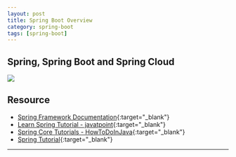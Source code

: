 ```yaml
---
layout: post
title: Spring Boot Overview
category: spring-boot
tags: [spring-boot]
---
```


## Spring, Spring Boot and Spring Cloud

![](http://www.hauchenglee.com/assets/images/spring-boot/Spring-the-source-for-modern-JAVA.jpg)

## Resource

- [Spring Framework Documentation](https://docs.spring.io/spring-framework/docs/current/reference/html/){:target="_blank"}
- [Learn Spring Tutorial - javatpoint](https://www.javatpoint.com/spring-tutorial){:target="_blank"}
- [Spring Core Tutorials - HowToDoInJava](https://howtodoinjava.com/spring-core/){:target="_blank"}
- [Spring Tutorial](https://dunwu.github.io/spring-tutorial/#/README){:target="_blank"}

---